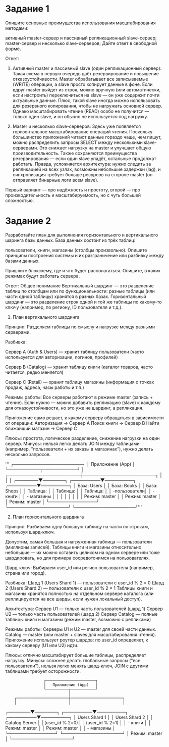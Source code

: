 # Задание 1

Опишите основные преимущества использования масштабирования методами:

активный master-сервер и пассивный репликационный slave-сервер;
master-сервер и несколько slave-серверов;
Дайте ответ в свободной форме.

Ответ:

1. Активный master и пассивный slave (один репликационный сервер):
Такая схема в первую очередь даёт резервирование и повышение отказоустойчивости. Master обрабатывает все записываемые (WRITE) операции, а slave просто копирует данные в фоне. Если вдруг master выйдет из строя, можно вручную (или автоматически, если настроить) переключиться на slave — он уже содержит почти актуальные данные. Плюс, такой slave иногда можно использовать для резервного копирования, чтобы не нагружать основной сервер. Однако масштабировать чтение (READ) особо не получится — только один slave, и он обычно не используется под нагрузку.

2. Master и несколько slave-серверов:
Здесь уже появляется горизонтальное масштабирование операций чтения. Поскольку большинство приложений читают данные гораздо чаще, чем пишут, можно распределить запросы SELECT между несколькими slave-серверами. Это снижает нагрузку на master и улучшает общую производительность. Также сохраняются преимущества резервирования — если один slave упадёт, остальные продолжат работать. Правда, усложняется архитектура: нужно следить за репликацией на всех узлах, возможны небольшие задержки (lag), и синхронизация требует больше ресурсов на стороне master (он отправляет бинарные логи всем slave).

Первый вариант — про надёжность и простоту, второй — про производительность и масштабируемость, но с чуть большей сложностью.

# Задание 2

Разработайте план для выполнения горизонтального и вертикального шаринга базы данных. База данных состоит из трёх таблиц:

пользователи,
книги,
магазины (столбцы произвольно).
Опишите принципы построения системы и их разграничение или разбивку между базами данных.

Пришлите блоксхему, где и что будет располагаться. Опишите, в каких режимах будут работать сервера.


Ответ:
Общее понимание
Вертикальный шардинг — это разделение таблиц по столбцам или по функциональности: разные таблицы (или части одной таблицы) хранятся в разных базах.
Горизонтальный шардинг — это разделение строк одной и той же таблицы по какому-то ключу (например, по региону, ID пользователя и т.д.).

1. План вертикального шардинга

Принцип:
Разделяем таблицы по смыслу и нагрузке между разными серверами.

Разбивка:

Сервер A (Auth & Users) — хранит таблицу пользователи
(часто используется для авторизации, логинов, профилей)

Сервер B (Catalog) — хранит таблицу книги
(каталог товаров, часто читается, редко меняется)

Сервер C (Retail) — хранит таблицу магазины
(информация о точках продаж, адреса, часы работы и т.п.)

Режимы работы:
Все серверы работают в режиме master (запись + чтение).
Если нужно — можно добавить репликацию (slave) к каждому для отказоустойчивости, но это уже не шардинг, а репликация.

Приложение само решает, к какому серверу обращаться в зависимости от операции:
Авторизация → Сервер A
Поиск книги → Сервер B
Найти ближайший магазин → Сервер C

Плюсы: простота, логическое разделение, снижение нагрузки на один сервер.
Минусы: нельзя легко делать JOIN между таблицами (например, "пользователи + их заказы в магазинах"), нужно делать несколько запросов.

'''
                     ┌──────────────────────┐
                     │   Приложение (App)   │
                     └──────────┬───────────┘
                                │
        ┌───────────────────────┼───────────────────────┐
        │                       │                       │
┌───────▼───────┐     ┌─────────▼─────────┐   ┌─────────▼─────────┐
│  База: Users  │     │   База: Books     │   │  База: Shops      │
│  Таблица:     │     │  Таблица:         │   │  Таблица:         │
│  -пользователи│     │  - книги          │   │  - магазины       │
│               │     │                   │   │                   │
│ Режим: master │     │ Режим: master     │   │ Режим: master     │
└───────────────┘     └───────────────────┘   └───────────────────┘'''

2. План горизонтального шардинга

Принцип:
Разбиваем одну большую таблицу на части по строкам, используя шард-ключ.

Допустим, самая большая и нагруженная таблица — пользователи (миллионы записей). Таблицы книги и магазины относительно небольшие — их можно оставить целиком на одном сервере или тоже шардировать, но для примера сосредоточимся на пользователях.

Шард-ключ:
Выбираем user_id или регион пользователя (например, страна или город).

Разбивка:
Шард 1 (Users Shard 1) — пользователи с user_id % 2 = 0
Шард 2 (Users Shard 2) — пользователи с user_id % 2 = 1
Таблицы книги и магазины хранятся полностью на отдельном сервере каталога (или реплицируются на все шарды, если нужен локальный доступ).

Архитектура:
Сервер U1 — только часть пользователей (шард 1)
Сервер U2 — только часть пользователей (шард 2)
Сервер Catalog — полные таблицы книги и магазины (режим master, возможно с репликами)

Режимы работы:
Серверы U1 и U2 — master для своей части данных.
Catalog — master (или master + slaves для масштабирования чтения).
Приложение использует роутер шардов: по user_id определяет, к какому серверу (U1 или U2) идти.

Плюсы: отлично масштабирует большие таблицы, распределяет нагрузку.
Минусы: сложнее делать глобальные запросы ("все пользователи"), нельзя легко менять шард-ключ, JOIN с другими таблицами требует осторожности.

                     ┌──────────────────────┐
                     │   Приложение (App)   │
                     └──────────┬───────────┘
                                │
        ┌───────────────────────┼───────────────────────┐
        │                       │                       │
┌───────▼───────┐     ┌─────────▼─────────┐   ┌─────────▼─────────┐
│ Users Shard 1 │     │  Users Shard 2    │   │   Catalog Server  │
│(user_id % 2=0)│     │ (user_id % 2=1)   │   │  - книги          │
│ Режим: master │     │ Режим: master     │   │  - магазины       │
└───────────────┘     └───────────────────┘   │  Режим: master    │
                                              └───────────────────┘

